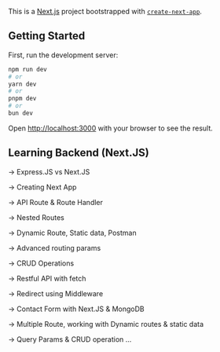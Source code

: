 This is a [Next.js](https://nextjs.org/) project bootstrapped with [`create-next-app`](https://github.com/vercel/next.js/tree/canary/packages/create-next-app).

## Getting Started

First, run the development server:

```bash
npm run dev
# or
yarn dev
# or
pnpm dev
# or
bun dev
```

Open [http://localhost:3000](http://localhost:3000) with your browser to see the result.

## Learning Backend (Next.JS)

-> Express.JS vs Next.JS

-> Creating Next App

-> API Route & Route Handler

-> Nested Routes

-> Dynamic Route, Static data, Postman

-> Advanced routing params

-> CRUD Operations

-> Restful API with fetch

-> Redirect using Middleware

-> Contact Form with Next.JS & MongoDB

-> Multiple Route, working with Dynamic routes & static data

-> Query Params & CRUD operation ...
